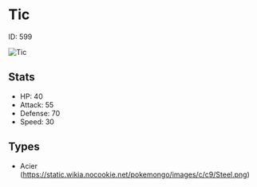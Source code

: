 # Tic


ID: 599

![](https://raw.githubusercontent.com/PokeAPI/sprites/master/sprites/pokemon/other/official-artwork/599.png "Tic")

## Stats


 - HP: 40
 - Attack: 55
 - Defense: 70
 - Speed: 30

## Types


 - Acier (https://static.wikia.nocookie.net/pokemongo/images/c/c9/Steel.png)
